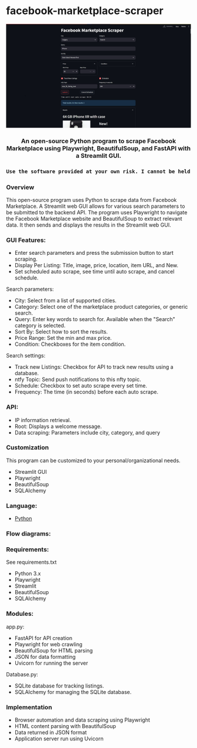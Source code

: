 # facebook-marketplace-scraper

<p align="center">
  <img src="static/preview.jpg">
</p>

<h3 align="center">
  An open-source Python program to scrape Facebook Marketplace using Playwright, BeautifulSoup, and FastAPI with a Streamlit GUI.
<h3 align="center">

```diff
Use the software provided at your own risk. I cannot be held responsible for any potential consequences, including potential bans from Meta.
```
### Overview
This open-source program uses Python to scrape data from Facebook Marketplace. A Streamlit web GUI allows for various search parameters to be submitted to the backend API. The program uses Playwright to navigate the Facebook Marketplace website and BeautifulSoup to extract relevant data. It then sends and displays the results in the Streamlit web GUI.

### GUI Features:
- Enter search parameters and press the submission button to start scraping. 
- Display Per Listing: Title, image, price, location, item URL, and New.
- Set scheduled auto scrape, see time until auto scrape, and cancel schedule.

Search parameters:
- City: Select from a list of supported cities.
- Category: Select one of the marketplace product categories, or generic search.
- Query: Enter key words to search for. Available when the "Search" category is selected.
- Sort By: Select how to sort the results.
- Price Range: Set the min and max price.
- Condition: Checkboxes for the item condition.

Search settings:
- Track new Listings: Checkbox for API to track new results using a database.
- ntfy Topic: Send push notifications to this nfty topic.
- Schedule: Checkbox to set auto scrape every set time.
- Frequency: The time (in seconds) before each auto scrape.

### API:
- IP information retrieval.
- Root: Displays a welcome message.
- Data scraping: Parameters include city, category, and query

### Customization
This program can be customized to your personal/organizational needs.
- Streamlit GUI
- Playwright
- BeautifulSoup
- SQLAlchemy
  
### Language: 
- [Python](https://www.python.org/)
  
### Flow diagrams:

### Requirements:
See requirements.txt
- Python 3.x
- Playwright
- Streamlit
- BeautifulSoup
- SQLAlchemy
  
### Modules:
app.py:
- FastAPI for API creation
- Playwright for web crawling
- BeautifulSoup for HTML parsing
- JSON for data formatting
- Uvicorn for running the server

Database.py:
- SQLite database for tracking listings.
- SQLAlchemy for managing the SQLite database.
  
### Implementation
- Browser automation and data scraping using Playwright
- HTML content parsing with BeautifulSoup
- Data returned in JSON format
- Application server run using Uvicorn
